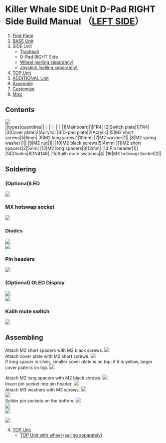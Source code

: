 
# Killer Whale SIDE Unit D-Pad RIGHT Side Build Manual （[LEFT SIDE](../leftside/3_SIDE_DPAD.md.md)）

1. [First Page](../README_EN.md)
2. [BASE Unit](../rightside/2_BASE.md)
3. SIDE Unit
   - [Trackball](../rightside/3_SIDE_TRACKBALL.md)
   - D-Pad RIGHT Side
   - [Wheel (selling separately)](../rightside/3_SIDE_WHEEL.md)
   - [Joystick (selling separately)](../rightside/3_SIDE_JOYSTICK.md)
4. [TOP Unit](../rightside/4_TOP.md)
5. [ADDITIONAL Unit](../rightside/5_ADD.md)
6. [Assemble](../rightside/6_ASSEMBLE.md)
7. [Customize](../rightside/7_CUSTOM.md)
8. [Misc](../rightside/8_MISC.md)

## Contents
![](../img/d-pad/IMG_5253.jpg)    
||types|quantities||
|-|-|-|-|
|1|Mainboard|1|FR4|
|2|Switch plate|1|FR4|
|3|Cover plate|2|Acrylic|
|4|D-pad plate|2|Acrylic|
|5|M2 short screws|5|6mm|
|6|M2 long screw|1|10mm|
|7|M2 washer|1||
|8|M2 spring washer|1||
|9|M2 nut|1||
|10|M2 black screws|5|4mm|
|11|M2 short spacers|2|5mm|
|12|M2 long spacers|3|12mm|
|13|Pin header|1||
|14|Diodes|8|1N4148|
|15|Kailh mute switches|4|
|16|MX hotswap Socket|2||

## Soldering
### (Optional)LED 
![](../img/d-pad/IMG_5260.jpg)  

### MX hotswap socket
![](../img/d-pad/IMG_5264.jpg)  
### Diodes
![](../img/d-pad/IMG_5266.jpg)  
![](../img/d-pad/IMG_5267.jpg)  

### Pin headers
![](../img/d-pad/IMG_5278.jpg)  
### (Optional) OLED Display
![](../img/d-pad/IMG_5280.jpg)  
![](../img/trackball/IMG_5116.jpg)  

### Kailh mute switch
![](../img/d-pad/IMG_5284.jpg)  

## Assembling
Attach M2 short spacers with M2 black screws.
![](../img/d-pad/IMG_5290.jpg)  
Attach cover plate with M2 short screws.
![](../img/d-pad/IMG_5292.jpg)  
If long spacer is silver, smaller cover plate is on top; if it is yellow, larger cover plate is on top.
![](../img/d-pad/IMG_6245.jpg)  

Attach M2 long spacers with M2 black screws.
![](../img/d-pad/IMG_5294.jpg)  
Insert pin socket into pin header.
![](../img/d-pad/IMG_5296.jpg)  
Attach M3 washers with M3 screws. 
![](../img/trackball/IMG_5169.jpg)   
![](../img/d-pad/IMG_6134.jpg)    
Solder pin sockets on the bottom.
![](../img/trackball/IMG_5184.jpg)  
![](../img/d-pad/IMG_6143.jpg)  
![](../img/d-pad/IMG_5297.jpg)  

![](../img/d-pad/IMG_5307.jpg)  
 
  
4. [TOP Unit](../rightside/4_TOP.md)
   - [TOP Unit with wheel (selling separately)](../rightside/4_TOP_WHEEL.md)


